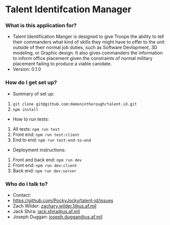 # Talent Identifcation Manager #

### What is this application for? ###

* Talent Identification Manger is designed to give Troops the ability to tell their commanders what kind of skills they might have to offer to the unit outside of their normal job duties, such as Software Devlopment, 3D modeling, or Graphic design.
    It also gives commanders the information to inform office placement given the constraints of normal military placement failing to produce a viable canidate.
* Version: 0.1.0

### How do I get set up? ###

* Summary of set up:

1.  `git clone git@github.com:demonintherough/talent-id.git`
1.  `npm install`

* How to run tests:

1. All tests: `npm run test`
1. Front end: `npm run test:client`
1. End to end: `npm run test:end-to-end`

* Deployment instructions:

1. Front and back end: `npm run dev`
1. Front end: `npm run dev:client`
1. Back end: `npm run dev:server`

### Who do I talk to? ###

* Contact: 
* https://github.com/PockyJocky/talent-id/issues
* Zach Wilder: zachary.wilder.1@us.af.mil
* Jack Shira: jack.shira@us.af.mil 
* Joseph Duggan: joseph.duggan@us.af.mil        

